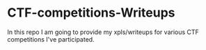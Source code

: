 # CTF-competitions-Writeups
In this repo I am going to provide my xpls/writeups for various CTF competitions I've participated.
